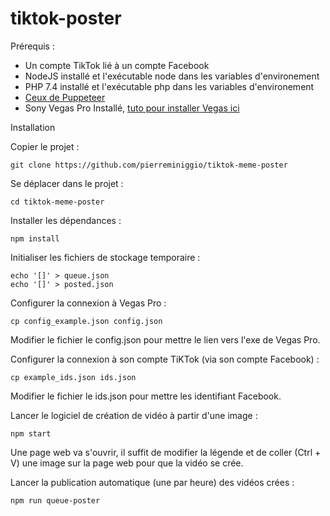 # tiktok-poster

Prérequis :
- Un compte TikTok lié à un compte Facebook
- NodeJS installé et l'exécutable node dans les variables d'environement
- PHP 7.4 installé et l'exécutable php dans les variables d'environement
- <a href="https://github.com/puppeteer/puppeteer">Ceux de Puppeteer</a>
- Sony Vegas Pro Installé, <a href="https://www.youtube.com/watch?v=-sbZ7worIJw">tuto pour installer Vegas ici</a>

Installation

Copier le projet :
```
git clone https://github.com/pierreminiggio/tiktok-meme-poster
```

Se déplacer dans le projet :
```
cd tiktok-meme-poster
```

Installer les dépendances :
```
npm install
```

Initialiser les fichiers de stockage temporaire :
```
echo '[]' > queue.json
echo '[]' > posted.json
```

Configurer la connexion à Vegas Pro :
```
cp config_example.json config.json
```
Modifier le fichier le config.json pour mettre le lien vers l'exe de Vegas Pro.

Configurer la connexion à son compte TiKTok (via son compte Facebook) :
```
cp example_ids.json ids.json
```
Modifier le fichier le ids.json pour mettre les identifiant Facebook.


Lancer le logiciel de création de vidéo à partir d'une image :
```
npm start
```
Une page web va s'ouvrir, il suffit de modifier la légende et de coller (Ctrl + V) une image sur la page web pour que la vidéo se crée.

Lancer la publication automatique (une par heure) des vidéos crées :
```
npm run queue-poster
```

